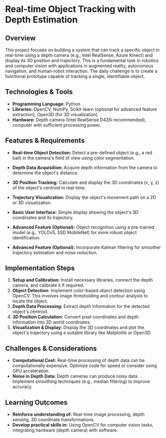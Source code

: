 # Real-time Object Tracking with Depth Estimation

## Overview
This project focuses on building a system that can track a specific object in real-time using a depth camera (e.g., Intel RealSense, Azure Kinect) and display its 3D position and trajectory. This is a fundamental task in robotics and computer vision with applications in augmented reality, autonomous navigation, and human-robot interaction. The daily challenge is to create a functional prototype capable of tracking a single, identifiable object.


## Technologies & Tools
- **Programming Language:** Python
- **Libraries:** OpenCV, NumPy, Scikit-learn (optional for advanced feature extraction), Open3D (for 3D visualization)
- **Hardware:** Depth camera (Intel RealSense D435i recommended), computer with sufficient processing power.


## Features & Requirements
- **Real-time Object Detection:**  Detect a pre-defined object (e.g., a red ball) in the camera's field of view using color segmentation.
- **Depth Data Acquisition:** Acquire depth information from the camera to determine the object's distance.
- **3D Position Tracking:** Calculate and display the 3D coordinates (x, y, z) of the object's centroid in real-time.
- **Trajectory Visualization:** Display the object's movement path on a 2D or 3D visualization.
- **Basic User Interface:** Simple display showing the object's 3D coordinates and its trajectory.

- **Advanced Feature (Optional):** Object recognition using a pre-trained model (e.g., YOLOv5, SSD MobileNet) for more robust object identification.
- **Advanced Feature (Optional):** Incorporate Kalman filtering for smoother trajectory estimation and noise reduction.


## Implementation Steps
1. **Setup and Calibration:** Install necessary libraries, connect the depth camera, and calibrate it if required.
2. **Object Detection:** Implement color-based object detection using OpenCV. This involves image thresholding and contour analysis to locate the object.
3. **Depth Data Processing:** Extract depth information for the detected object's centroid.
4. **3D Position Calculation:** Convert pixel coordinates and depth information into 3D world coordinates.
5. **Visualization & Display:** Display the 3D coordinates and plot the object's trajectory using a suitable library like Matplotlib or Open3D.


## Challenges & Considerations
- **Computational Cost:** Real-time processing of depth data can be computationally expensive. Optimize code for speed or consider using GPU acceleration.
- **Noise in Depth Data:** Depth cameras can produce noisy data. Implement smoothing techniques (e.g., median filtering) to improve accuracy.


## Learning Outcomes
- **Reinforce understanding of:** Real-time image processing, depth sensing, 3D coordinate transformations.
- **Develop practical skills in:**  Using OpenCV for computer vision tasks, integrating hardware (depth camera) with software.


